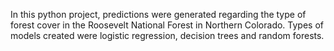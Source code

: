In this python project, predictions were generated regarding the type of forest cover in the Roosevelt National Forest in Northern Colorado. Types of models created were logistic regression, decision trees and random forests. 
